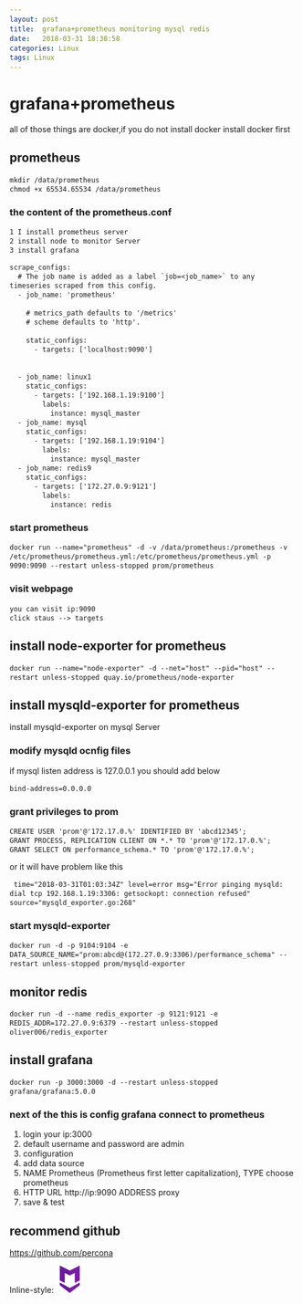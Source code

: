 ```yaml
---
layout: post
title:  grafana+prometheus monitoring mysql redis
date:   2018-03-31 18:38:58
categories: Linux
tags: Linux
---
```



# grafana+prometheus

all of those things are docker,if you do not install docker install docker first

## prometheus
~~~
mkdir /data/prometheus
chmod +x 65534.65534 /data/prometheus
~~~

### the content of the prometheus.conf

```
1 I install prometheus server
2 install node to monitor Server
3 install grafana

```
~~~
scrape_configs:
  # The job name is added as a label `job=<job_name>` to any timeseries scraped from this config.
  - job_name: 'prometheus'

    # metrics_path defaults to '/metrics'
    # scheme defaults to 'http'.

    static_configs:
      - targets: ['localhost:9090']


  - job_name: linux1
    static_configs:
      - targets: ['192.168.1.19:9100']
        labels:
          instance: mysql_master
  - job_name: mysql
    static_configs:
      - targets: ['192.168.1.19:9104']
        labels:
          instance: mysql_master
  - job_name: redis9
    static_configs:
      - targets: ['172.27.0.9:9121']
        labels:
          instance: redis
~~~


### start prometheus
~~~
docker run --name="prometheus" -d -v /data/prometheus:/prometheus -v /etc/prometheus/prometheus.yml:/etc/prometheus/prometheus.yml -p 9090:9090 --restart unless-stopped prom/prometheus
~~~
### visit webpage
~~~
you can visit ip:9090
click staus --> targets
~~~
## install node-exporter for prometheus
~~~
docker run --name="node-exporter" -d --net="host" --pid="host" --restart unless-stopped quay.io/prometheus/node-exporter
~~~
## install mysqld-exporter for prometheus
install mysqld-exporter on mysql Server
### modify mysqld ocnfig files
if mysql listen address is 127.0.0.1 you should add below
~~~
bind-address=0.0.0.0
~~~
### grant privileges to prom
~~~
CREATE USER 'prom'@'172.17.0.%' IDENTIFIED BY 'abcd12345';
GRANT PROCESS, REPLICATION CLIENT ON *.* TO 'prom'@'172.17.0.%';
GRANT SELECT ON performance_schema.* TO 'prom'@'172.17.0.%';
~~~
or it will have problem like this
~~~
 time="2018-03-31T01:03:34Z" level=error msg="Error pinging mysqld: dial tcp 192.168.1.19:3306: getsockopt: connection refused" source="mysqld_exporter.go:268"
~~~
### start mysqld-exporter
~~~
docker run -d -p 9104:9104 -e DATA_SOURCE_NAME="prom:abcd@(172.27.0.9:3306)/performance_schema" --restart unless-stopped prom/mysqld-exporter
~~~

## monitor redis
~~~
docker run -d --name redis_exporter -p 9121:9121 -e REDIS_ADDR=172.27.0.9:6379 --restart unless-stopped oliver006/redis_exporter
~~~

## install grafana
~~~
docker run -p 3000:3000 -d --restart unless-stopped  grafana/grafana:5.0.0
~~~
### next of the this is config grafana connect to prometheus
1. login your ip:3000
2. default username and password are admin
3. configuration
4. add data source
5. NAME Prometheus (Prometheus first letter capitalization), TYPE choose prometheus
6. HTTP  URL http://ip:9090 ADDRESS proxy
7. save & test

## recommend github
https://github.com/percona

Inline-style:
![alt text](https://github.com/adam-p/markdown-here/raw/master/src/common/images/icon48.png "Logo Title Text 1")
